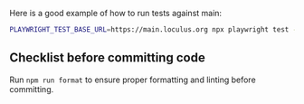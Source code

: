 Here is a good example of how to run tests against main:

```sh
PLAYWRIGHT_TEST_BASE_URL=https://main.loculus.org npx playwright test --reporter=list
```

## Checklist before committing code

Run `npm run format` to ensure proper formatting and linting before committing.
